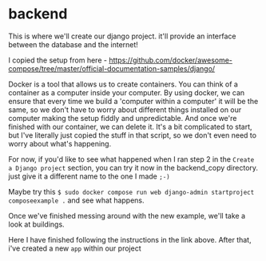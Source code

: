 # backend

This is where we'll create our django project. it'll provide an interface between the database and the internet!

I copied the setup from here - <https://github.com/docker/awesome-compose/tree/master/official-documentation-samples/django/>

Docker is a tool that allows us to create containers. You can think of a container as a computer inside your computer. By using docker, we can ensure that every time we build a 'computer within a computer' it will be the same, so we don't have to worry about different things installed on our computer making the setup fiddly and unpredictable. And once we're finished with our container, we can delete it. It's a bit complicated to start, but I've literally just copied the stuff in that script, so we don't even need to worry about what's happening.

For now, if you'd like to see what happened when I ran step 2 in the `Create a Django project` section, you can try it now in the backend_copy directory. just give it a different name to the one I made `;-)`

Maybe try this `$ sudo docker compose run web django-admin startproject composeexample .` and see what happens.

Once we've finished messing around with the new example, we'll take a look at buildings.

Here I have finished following the instructions in the link above.
After that, i've created a new `app` within our project